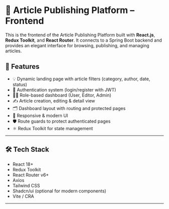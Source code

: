 # 📰 Article Publishing Platform – Frontend

This is the frontend of the Article Publishing Platform built with **React.js**, **Redux Toolkit**, and **React Router**. It connects to a Spring Boot backend and provides an elegant interface for browsing, publishing, and managing articles.

## 🎯 Features

- 💡 Dynamic landing page with article filters (category, author, date, status)
- 🔐 Authentication system (login/register with JWT)
- 🧑‍💼 Role-based dashboard (User, Editor, Admin)
- ✍️ Article creation, editing & detail view
- 🗂️ Dashboard layout with routing and protected pages
- 🎨 Responsive & modern UI
- 🛡️ Route guards to protect authenticated pages
- ⚛️ Redux Toolkit for state management

---

## 🛠️ Tech Stack

- React 18+
- Redux Toolkit
- React Router v6+
- Axios
- Tailwind CSS
- Shadcn/ui (optional for modern components)
- Vite / CRA

---
